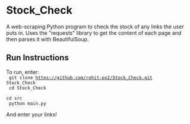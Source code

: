 # Stock_Check
A web-scraping Python program to check the stock of any links the user puts in.
Uses the "requests" library to get the content of each page and then parses it with BeautifulSoup.

## Run Instructions
To run, enter: <br />
<code> git clone https://github.com/rohit-px2/Stock_Check.git Stock_Check </code> <br />
<code> cd Stock_Check </code> <br />
<code> cd src </code> <br />
<code> python main.py </code> <br />

And enter your links!
